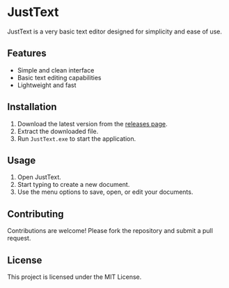 # JustText

JustText is a very basic text editor designed for simplicity and ease of use.

## Features

- Simple and clean interface
- Basic text editing capabilities
- Lightweight and fast

## Installation

1. Download the latest version from the [releases page](#).
2. Extract the downloaded file.
3. Run `JustText.exe` to start the application.

## Usage

1. Open JustText.
2. Start typing to create a new document.
3. Use the menu options to save, open, or edit your documents.

## Contributing

Contributions are welcome! Please fork the repository and submit a pull request.

## License

This project is licensed under the MIT License.